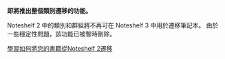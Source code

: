**即將推出整個類別遷移的功能。**

Noteshelf 2 中的類別和群組將不再可在 Noteshelf 3 中用於遷移筆記本。 由於一些穩定性問題，該功能已被暫時刪除。

[學習如何將您的書籍從Noteshelf 2遷移](https://www.noteshelf.net)
